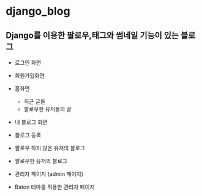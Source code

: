 # django_blog
## Django를 이용한 팔로우,태그와 썸네일 기능이 있는 블로그


* 로그인 화면

* 회원가입화면

* 홈화면
  - 최근 글들
  - 팔로우한 유저들의 글

* 내 블로그 화면

* 블로그 등록

* 팔로우 하지 않은 유저의 블로그

* 팔로우한 유저의 블로그

* 관리자 페이지 (admin 페이지)
 - Baton 테마를 적용한 관리자 페이지
